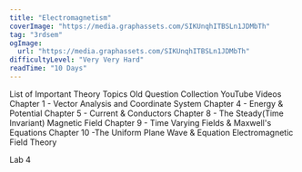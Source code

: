```yaml
---
title: "Electromagnetism"
coverImage: "https://media.graphassets.com/SIKUnqhITBSLn1JDMbTh"
tag: "3rdsem"
ogImage:
  url: "https://media.graphassets.com/SIKUnqhITBSLn1JDMbTh"
difficultyLevel: "Very Very Hard"
readTime: "10 Days"
---
```


<!-- @format -->

List of Important Theory Topics
Old Question Collection
YouTube Videos
Chapter 1 - Vector Analysis and Coordinate System
Chapter 4 - Energy & Potential
Chapter 5 - Current & Conductors
Chapter 8 - The Steady(Time Invariant) Magnetic Field
Chapter 9 - Time Varying Fields & Maxwell's Equations
Chapter 10 -The Uniform Plane Wave & Equation
Electromagnetic Field Theory

Lab 4
